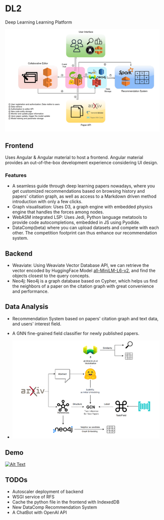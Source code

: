 # DL2

Deep Learning Learning Platform

![Should be a system framework illustration](framework.png)

## Frontend

Uses Angular & Angular material to host a frontend. Angular material provides an
out-of-the-box development experience considering UI design.

### Features

- A seamless guide through deep learning papers nowadays, where you get customized recommendations based on browsing history and papers' citation graph, as well as access to a Markdown driven method introduction with only a few clicks.
- Graph visualisation: Uses D3, a graph engine with embedded physics engine that handles the forces among nodes.
- WebASM integrated LSP: Uses Jedi, Python language metatools to provide code autocompletions, embedded in JS using Pyodide.
- DataComp(beta) where you can upload datasets and compete with each other. The competition footprint can thus enhance our recommendation system.

## Backend

- Weaviate: Using Weaviate Vector Database API, we can retrieve the vector encoded by HuggingFace Model [all-MiniLM-L6-v2](https://huggingface.co/sentence-transformers/all-MiniLM-L6-v2), and find the objects closest to the query concepts.
- Neo4j: Neo4j is a graph database based on Cypher, which helps us find the neighbors of a paper on the citation graph with great convenience and performance.

## Data Analysis

- Recommendation System based on papers' citation graph and text data, and users' interest field.
- A GNN fine-grained field classifier for newly published papers.

- ![Should be a Data Flow Illustration](data.png)

## Demo

[![Alt Text](https://img.youtube.com/vi/-3NVk5leMew/0.jpg)](https://www.youtube.com/watch?v=-3NVk5leMew)

## TODOs

- Autoscaler deployment of backend
- WSGI service of RFS
- Cache the python file in the frontend with IndexedDB
- New DataComp Recommendation System
- A ChatBot with OpenAI API

